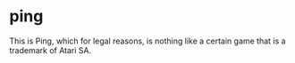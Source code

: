 # ping

This is Ping, which for legal reasons, is nothing like a certain game
that is a trademark of Atari SA.
